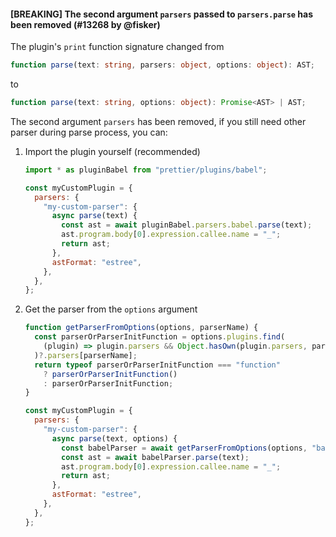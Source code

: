 #### [BREAKING] The second argument `parsers` passed to `parsers.parse` has been removed (#13268 by @fisker)

The plugin's `print` function signature changed from

```ts
function parse(text: string, parsers: object, options: object): AST;
```

to

```ts
function parse(text: string, options: object): Promise<AST> | AST;
```

The second argument `parsers` has been removed, if you still need other parser during parse process, you can:

1. Import the plugin yourself (recommended)

   ```js
   import * as pluginBabel from "prettier/plugins/babel";

   const myCustomPlugin = {
     parsers: {
       "my-custom-parser": {
         async parse(text) {
           const ast = await pluginBabel.parsers.babel.parse(text);
           ast.program.body[0].expression.callee.name = "_";
           return ast;
         },
         astFormat: "estree",
       },
     },
   };
   ```

1. Get the parser from the `options` argument

   ```js
   function getParserFromOptions(options, parserName) {
     const parserOrParserInitFunction = options.plugins.find(
       (plugin) => plugin.parsers && Object.hasOwn(plugin.parsers, parserName)
     )?.parsers[parserName];
     return typeof parserOrParserInitFunction === "function"
       ? parserOrParserInitFunction()
       : parserOrParserInitFunction;
   }

   const myCustomPlugin = {
     parsers: {
       "my-custom-parser": {
         async parse(text, options) {
           const babelParser = await getParserFromOptions(options, "babel");
           const ast = await babelParser.parse(text);
           ast.program.body[0].expression.callee.name = "_";
           return ast;
         },
         astFormat: "estree",
       },
     },
   };
   ```
